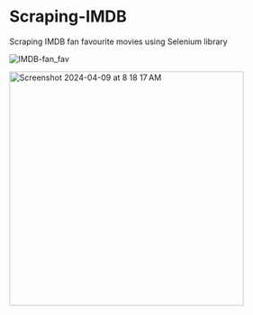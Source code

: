 # Scraping-IMDB
Scraping IMDB fan favourite movies using Selenium library

![IMDB-fan_fav](https://github.com/MohsinQureshi1801/Scraping-IMDB/assets/73529392/8daaa845-d8a2-4328-9f01-88334b836ecd)

<img width="416" alt="Screenshot 2024-04-09 at 8 18 17 AM" src="https://github.com/MohsinQureshi1801/Scraping-IMDB/assets/73529392/f6396437-887a-4208-a0b4-38cf86082b58">
